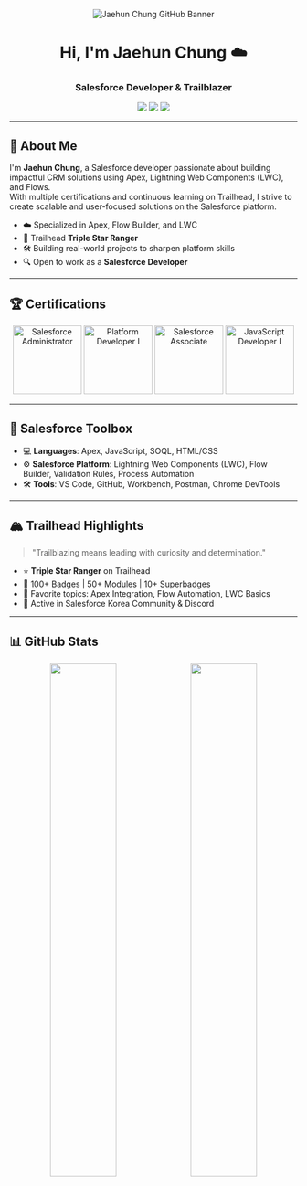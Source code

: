 
<p align="center">
  <img src="https://github.com/user-attachments/assets/e5d268f8-fe46-4eb6-a5d4-87c5107cfa08" alt="Jaehun Chung GitHub Banner" />
</p>

<h1 align="center">Hi, I'm Jaehun Chung ☁️</h1>
<h3 align="center">Salesforce Developer & Trailblazer</h3>

<p align="center">
  <img src="https://img.shields.io/badge/Salesforce%20Developer-blue?style=flat&logo=salesforce&logoColor=white" />
  <img src="https://img.shields.io/badge/Trailblazer-%2300A1E0?style=flat&logo=salesforce&logoColor=white" />
  <img src="https://img.shields.io/badge/Open%20to%20Work-%23FF9E0F?style=flat" />
</p>

---

## 👋 About Me

I'm **Jaehun Chung**, a Salesforce developer passionate about building impactful CRM solutions using Apex, Lightning Web Components (LWC), and Flows.  
With multiple certifications and continuous learning on Trailhead, I strive to create scalable and user-focused solutions on the Salesforce platform.

- ☁️ Specialized in Apex, Flow Builder, and LWC  
- 🧠 Trailhead **Triple Star Ranger**  
- 🛠 Building real-world projects to sharpen platform skills  
- 🔍 Open to work as a **Salesforce Developer**

---

## 🏆 Certifications

<p align="center">
  <img src="https://github.com/user-attachments/assets/b842b2fa-ccc2-401e-87a4-06e151806faf" alt="Salesforce Administrator" width="120" />
  <img src="https://github.com/user-attachments/assets/de11a736-cc47-4c69-8c32-c971072a97fa" alt="Platform Developer I" width="120" />
  <img src="https://github.com/user-attachments/assets/a35f0766-5394-4b88-8fec-c9e539a2010b" alt="Salesforce Associate" width="120" />
  <img src="https://github.com/user-attachments/assets/510a3e4b-3832-475b-a039-9cd2e18ad60a" alt="JavaScript Developer I" width="120" />
</p>

---

## 🧰 Salesforce Toolbox

- 💻 **Languages**: Apex, JavaScript, SOQL, HTML/CSS  
- ⚙️ **Salesforce Platform**: Lightning Web Components (LWC), Flow Builder, Validation Rules, Process Automation  
- 🛠 **Tools**: VS Code, GitHub, Workbench, Postman, Chrome DevTools  

---

## 🏔 Trailhead Highlights

> "Trailblazing means leading with curiosity and determination."

- ⭐ **Triple Star Ranger** on Trailhead  
- 🧩 100+ Badges | 50+ Modules | 10+ Superbadges  
- 🧠 Favorite topics: Apex Integration, Flow Automation, LWC Basics  
- 🤝 Active in Salesforce Korea Community & Discord  

---

## 📊 GitHub Stats

<p align="center">
  <img src="https://github-readme-stats.vercel.app/api?username=I-H8-YOU&show_icons=true&theme=tokyonight" width="48%" />
  <img src="https://github-readme-stats.vercel.app/api/top-langs/?username=I-H8-YOU&layout=compact&theme=tokyonight" width="48%" />
</p>

